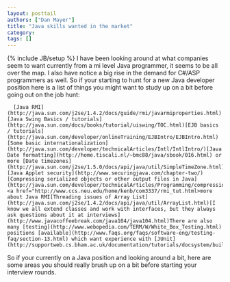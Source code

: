 ```yaml
---
layout: posttail
authors: ["Dan Mayer"]
title: "Java skills wanted in the market"
category:
tags: []
---
```

{% include JB/setup %}
I have been looking around at what companies seem to want currently from a mi level Java programmer, it seems to be all over the map. I also have notice a big rise in the demand for C#/ASP programmers as well. So if your starting to hunt for a new Java developer position here is a list of things you might want to study up on a bit before going out on the job hunt:

      [Java RMI](http://java.sun.com/j2se/1.4.2/docs/guide/rmi/javarmiproperties.html)[Java Swing Basics / tutorials](http://java.sun.com/docs/books/tutorial/uiswing/TOC.html)[EJB basics / tutorials](http://java.sun.com/developer/onlineTraining/EJBIntro/EJBIntro.html)[Some basic internationalization](http://java.sun.com/developer/technicalArticles/Intl/IntlIntro/)[Java Date formatting](http://home.tiscali.nl/~bmc88/java/sbook/016.html) or more [Date timezones](http://java.sun.com/j2se/1.5.0/docs/api/java/util/SimpleTimeZone.html)[Java Applet security](http://www.securingjava.com/chapter-two/)[Compressing serialized objects or other output files in Java](http://java.sun.com/developer/technicalArticles/Programming/compression/)<a href="http://www.ccs.neu.edu/home/kenb/com3337/rmi_tut.html>more about Java RMI[Threading issues of Array List](http://java.sun.com/j2se/1.4.2/docs/api/java/util/ArrayList.html)[I know we all extend classes and work with interfaces, but they always ask questions about it at interviews](http://www.javacoffeebreak.com/java104/java104.html)There are also many [testing](http://www.webopedia.com/TERM/W/White_Box_Testing.html) positions [available](http://www.faqs.org/faqs/software-eng/testing-faq/section-13.html) which want experience with [JUnit](http://supportweb.cs.bham.ac.uk/documentation/tutorials/docsystem/build/tutorials/junit/junit.html).


So if your currently on a Java position and looking around a bit, here are some areas you should really brush up on a bit before starting your interview rounds.